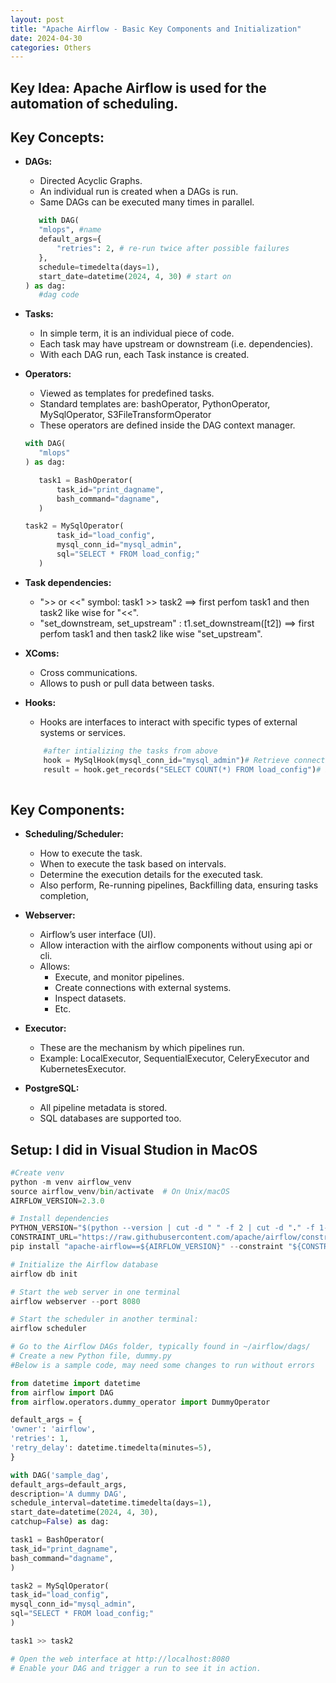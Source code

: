 ```yaml
---
layout: post
title: "Apache Airflow - Basic Key Components and Initialization"
date: 2024-04-30
categories: Others
---
```



## Key Idea: Apache Airflow is used for the automation of scheduling.

## Key Concepts:
 - **DAGs:** 
     - Directed Acyclic Graphs.
     - An individual run is created when a DAGs is run.
     - Same DAGs can be executed many times in parallel.
     ```python
        with DAG(
        "mlops", #name
        default_args={
            "retries": 2, # re-run twice after possible failures
        },
        schedule=timedelta(days=1),
        start_date=datetime(2024, 4, 30) # start on
    ) as dag:
        #dag code

     ```

 - **Tasks:**
     - In simple term, it is an individual piece of code.
     - Each task may have upstream or downstream (i.e. dependencies).
     - With each DAG run, each Task instance is created.

 - **Operators:**
     - Viewed as templates for predefined tasks.
     - Standard templates are: bashOperator, PythonOperator, MySqlOperator, S3FileTransformOperator
     - These operators are defined inside the DAG context manager.
     ```python
     with DAG(
        "mlops"
    ) as dag:

        task1 = BashOperator(
            task_id="print_dagname",
            bash_command="dagname",
        )

    task2 = MySqlOperator(
            task_id="load_config",
            mysql_conn_id="mysql_admin",
            sql="SELECT * FROM load_config;"
        )
     ```

 - **Task dependencies:**
     - ">> or <<" symbol: task1 >> task2 ==> first perfom task1 and then task2 like wise for "<<".
     - "set_downstream, set_upstream" : t1.set_downstream([t2]) ==> first perfom task1 and then task2 like wise "set_upstream".

 - **XComs:**
     - Cross communications.
     - Allows to push or pull data between tasks.

 - **Hooks:**
    - Hooks are interfaces to interact with specific types of external systems or services.
    ```python
        #after intializing the tasks from above
        hook = MySqlHook(mysql_conn_id="mysql_admin")# Retrieve connection using hook
        result = hook.get_records("SELECT COUNT(*) FROM load_config")# Execute a query using hook
        
    ```
## Key Components: 
 - **Scheduling/Scheduler:**  
     - How to execute the task.
     - When to execute the task based on intervals.
     - Determine the execution details for the executed task.
     - Also perform, Re-running pipelines, Backfilling data, ensuring tasks completion,

 - **Webserver:** 
     - Airflow’s user interface (UI).
     - Allow interaction with the airflow components without using api or cli.
     - Allows:
         - Execute, and monitor pipelines.
         - Create connections with external systems.
         - Inspect datasets.
         - Etc. 

 - **Executor:** 
     - These are the mechanism by which pipelines run.
     - Example: LocalExecutor, SequentialExecutor, CeleryExecutor and KubernetesExecutor.

 - **PostgreSQL:** 
     - All pipeline metadata is stored.
     - SQL databases are supported too.



## Setup: I did in Visual Studion in MacOS

```python
#Create venv 
python -m venv airflow_venv
source airflow_venv/bin/activate  # On Unix/macOS
AIRFLOW_VERSION=2.3.0
```
```python
# Install dependencies
PYTHON_VERSION="$(python --version | cut -d " " -f 2 | cut -d "." -f 1-2)"
CONSTRAINT_URL="https://raw.githubusercontent.com/apache/airflow/constraints-${AIRFLOW_VERSION}/constraints-${PYTHON_VERSION}.txt"
pip install "apache-airflow==${AIRFLOW_VERSION}" --constraint "${CONSTRAINT_URL}"
```

```python
# Initialize the Airflow database
airflow db init
```

```python
# Start the web server in one terminal
airflow webserver --port 8080
```

```python
# Start the scheduler in another terminal:
airflow scheduler
```

```python
# Go to the Airflow DAGs folder, typically found in ~/airflow/dags/
# Create a new Python file, dummy.py
#Below is a sample code, may need some changes to run without errors

from datetime import datetime
from airflow import DAG
from airflow.operators.dummy_operator import DummyOperator

default_args = {
'owner': 'airflow',
'retries': 1,
'retry_delay': datetime.timedelta(minutes=5),
}

with DAG('sample_dag',
default_args=default_args,
description='A dummy DAG',
schedule_interval=datetime.timedelta(days=1),
start_date=datetime(2024, 4, 30),
catchup=False) as dag:

task1 = BashOperator(
task_id="print_dagname",
bash_command="dagname",
)

task2 = MySqlOperator(
task_id="load_config",
mysql_conn_id="mysql_admin",
sql="SELECT * FROM load_config;"
)

task1 >> task2

# Open the web interface at http://localhost:8080
# Enable your DAG and trigger a run to see it in action.
```
